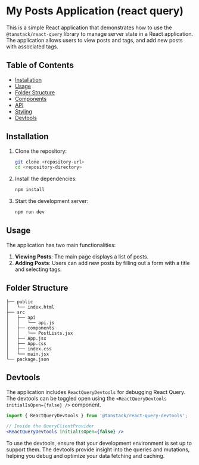 # My Posts Application (react query)

This is a simple React application that demonstrates how to use the `@tanstack/react-query` library to manage server state in a React application. The application allows users to view posts and tags, and add new posts with associated tags.

## Table of Contents

- [Installation](#installation)
- [Usage](#usage)
- [Folder Structure](#folder-structure)
- [Components](#components)
- [API](#api)
- [Styling](#styling)
- [Devtools](#devtools)

## Installation

1. Clone the repository:
   ```sh
   git clone <repository-url>
   cd <repository-directory>
   ```

2. Install the dependencies:
   ```sh
   npm install
   ```

3. Start the development server:
   ```sh
   npm run dev
   ```

## Usage

The application has two main functionalities:
1. **Viewing Posts**: The main page displays a list of posts.
2. **Adding Posts**: Users can add new posts by filling out a form with a title and selecting tags.

## Folder Structure

```
├── public
│   └── index.html
├── src
│   ├── api
│   │   └── api.js
│   ├── components
│   │   └── PostLists.jsx
│   ├── App.jsx
│   ├── App.css
│   ├── index.css
│   └── main.jsx
└── package.json
```

## Devtools

The application includes `ReactQueryDevtools` for debugging React Query. The devtools can be toggled open using the `<ReactQueryDevtools initialIsOpen={false} />` component.

```jsx
import { ReactQueryDevtools } from '@tanstack/react-query-devtools';

// Inside the QueryClientProvider
<ReactQueryDevtools initialIsOpen={false} />
```

To use the devtools, ensure that your development environment is set up to support them. The devtools provide insight into the queries and mutations, helping you debug and optimize your data fetching and caching.